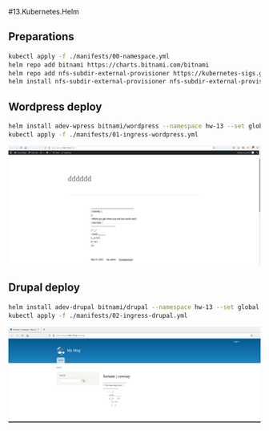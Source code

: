 #13.Kubernetes.Helm

## Preparations
```bash
kubectl apply -f ./manifests/00-namespace.yml
helm repo add bitnami https://charts.bitnami.com/bitnami
helm repo add nfs-subdir-external-provisioner https://kubernetes-sigs.github.io/nfs-subdir-external-provisioner
helm install nfs-subdir-external-provisioner nfs-subdir-external-provisioner/nfs-subdir-external-provisioner --set nfs.server=192.168.37.105 --set nfs.path=/mnt/IT-Academy/nfs-data/sa2-20-22/ArtsiomDziavitski --namespace hw-13
```

## Wordpress deploy
```bash
helm install adev-wpress bitnami/wordpress --namespace hw-13 --set global.storageClass=nfs-client,wordpressUsername=wp_admin,wordpressPassword=$Password,mariadb.auth.rootPassword=$Password
kubectl apply -f ./manifests/01-ingress-wordpress.yml
```
![Wordpress screen](Screenshot_20220601_100753.png)


## Drupal deploy
```bash
helm install adev-drupal bitnami/drupal --namespace hw-13 --set global.storageClass=nfs-client,drupalUsername=dp_admin,drupalPassword=$Password,mariadb.auth.rootPassword=$Password
kubectl apply -f ./manifests/02-ingress-drupal.yml
```
![Drupal screen](Screenshot_20220531_232811.png)
